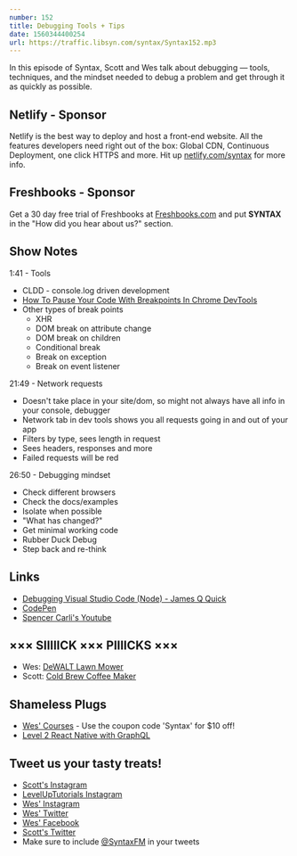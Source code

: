```yaml
---
number: 152
title: Debugging Tools + Tips
date: 1560344400254
url: https://traffic.libsyn.com/syntax/Syntax152.mp3
---
```


In this episode of Syntax, Scott and Wes talk about debugging — tools, techniques, and the mindset needed to debug a problem and get through it as quickly as possible.

## Netlify - Sponsor

Netlify is the best way to deploy and host a front-end website. All the features developers need right out of the box: Global CDN, Continuous Deployment, one click HTTPS and more. Hit up [netlify.com/syntax](https://netlify.com/syntax) for more info.

## Freshbooks - Sponsor

Get a 30 day free trial of Freshbooks at [Freshbooks.com](http://freshbooks.com/syntax) and put **SYNTAX** in the "How did you hear about us?" section.

## Show Notes

1:41 - Tools

* CLDD - console.log driven development
* [How To Pause Your Code With Breakpoints In Chrome DevTools](https://developers.google.com/web/tools/chrome-devtools/javascript/breakpoints)
* Other types of break points
  * XHR
  * DOM break on attribute change
  * DOM break on children
  * Conditional break
  * Break on exception
  * Break on event listener

21:49 - Network requests

* Doesn't take place in your site/dom, so might not always have all info in your console, debugger
* Network tab in dev tools shows you all requests going in and out of your app
* Filters by type, sees length in request
* Sees headers, responses and more
* Failed requests will be red

26:50 - Debugging mindset

* Check different browsers
* Check the docs/examples
* Isolate when possible
* "What has changed?"
* Get minimal working code
* Rubber Duck Debug
* Step back and re-think

## Links
* [Debugging Visual Studio Code (Node) - James Q Quick](https://www.youtube.com/watch?v=yFtU6_UaOtA)
* [CodePen](https://codepen.io/)
* [Spencer Carli's Youtube](https://www.youtube.com/channel/UC_uuod9nde9Hoea8xIVBeZQ)

## ××× SIIIIICK ××× PIIIICKS ×××
* Wes: [DeWALT Lawn Mower](https://amzn.to/2LYJly1)
* Scott: [Cold Brew Coffee Maker](https://amzn.to/2HuzCv8)

## Shameless Plugs
* [Wes' Courses](https://wesbos.com/courses) - Use the coupon code 'Syntax' for $10 off!
* [Level 2 React Native with GraphQL](https://www.leveluptutorials.com/tutorials/level-2-react-native-with-graphql/connecting-apollo-to-our-auth-system)

## Tweet us your tasty treats!
* [Scott's Instagram](https://www.instagram.com/stolinski/)
* [LevelUpTutorials Instagram](https://www.instagram.com/LevelUpTutorials/)
* [Wes' Instagram](https://www.instagram.com/wesbos/)
* [Wes' Twitter](https://twitter.com/wesbos)
* [Wes' Facebook](https://www.facebook.com/wesbos.developer)
* [Scott's Twitter](https://twitter.com/stolinski)
* Make sure to include [@SyntaxFM](https://twitter.com/SyntaxFM) in your tweets